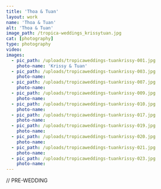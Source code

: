 ```yaml
---
title: 'Thoa & Tuan'
layout: work
name: 'Thoa & Tuan'
alt: 'Thoa & Tuan'
image_path: /tropica-weddings_krissytuan.jpg
cat: [photography]
type: photography
video: 
images:
  - pic_path: /uploads/tropicaweddings-tuankrissy-001.jpg
    photo-name: 'Krissy & Tuan'
  - pic_path: /uploads/tropicaweddings-tuankrissy-003.jpg
    photo-name:
  - pic_path: /uploads/tropicaweddings-tuankrissy-007.jpg
    photo-name:
  - pic_path: /uploads/tropicaweddings-tuankrissy-009.jpg
    photo-name:
  - pic_path: /uploads/tropicaweddings-tuankrissy-010.jpg
    photo-name:
  - pic_path: /uploads/tropicaweddings-tuankrissy-017.jpg
    photo-name:
  - pic_path: /uploads/tropicaweddings-tuankrissy-019.jpg
    photo-name:
  - pic_path: /uploads/tropicaweddings-tuankrissy-020.jpg
    photo-name:
  - pic_path: /uploads/tropicaweddings-tuankrissy-021.jpg
    photo-name:
  - pic_path: /uploads/tropicaweddings-tuankrissy-023.jpg
    photo-name:
---
```



// PRE-WEDDING